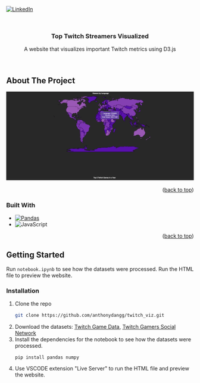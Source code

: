 <!-- Improved compatibility of back to top link: See: https://github.com/othneildrew/Best-README-Template/pull/73 -->
<a name="readme-top"></a>
<!--
*** Thanks for checking out the Best-README-Template. If you have a suggestion
*** that would make this better, please fork the repo and create a pull request
*** or simply open an issue with the tag "enhancement".
*** Don't forget to give the project a star!
*** Thanks again! Now go create something AMAZING! :D
-->



<!-- PROJECT SHIELDS -->
<!--
*** I'm using markdown "reference style" links for readability.
*** Reference links are enclosed in brackets [ ] instead of parentheses ( ).
*** See the bottom of this document for the declaration of the reference variables
*** for contributors-url, forks-url, etc. This is an optional, concise syntax you may use.
*** https://www.markdownguide.org/basic-syntax/#reference-style-links
-->

[![LinkedIn][linkedin-shield]][linkedin-url]



<br />
<div align="center">
  <a href="https://github.com/anthonydangg/twitch_viz">
  </a>

<h3 align="center">Top  Twitch Streamers Visualized</h3>

  <p align="center">
    A website that visualizes important Twitch metrics using D3.js
    <br />
    <br />
    <br />
  </p>
</div>

<!-- ABOUT THE PROJECT -->
## About The Project

[![Product Name Screen Shot][product-screenshot]](https://example.com)

<p align="right">(<a href="#readme-top">back to top</a>)</p>



### Built With

* [![Pandas](https://img.shields.io/badge/pandas-%23150458.svg?style=for-the-badge&logo=pandas&logoColor=white)](https://pandas.pydata.org/)
* ![JavaScript](https://img.shields.io/badge/javascript-%23323330.svg?style=for-the-badge&logo=javascript&logoColor=%23F7DF1E)

<p align="right">(<a href="#readme-top">back to top</a>)</p>



<!-- GETTING STARTED -->
## Getting Started

Run `notebook.ipynb` to see how the datasets were processed. Run the HTML file
to preview the website.

### Installation

1. Clone the repo
   ```sh
   git clone https://github.com/anthonydangg/twitch_viz.git
   ```
2. Download the datasets: [Twitch Game Data](https://www.kaggle.com/datasets/rankirsh/evolution-of-top-games-on-twitch?select=Twitch_game_data.csv), [Twitch Gamers Social Network](https://snap.stanford.edu/data/twitch_gamers.html)
3. Install the dependencies for the notebook to see how the datasets were processed.
    ```
    pip install pandas numpy
    ```
4. Use VSCODE extension "Live Server" to run the HTML file and preview the website.





<!-- MARKDOWN LINKS & IMAGES -->
<!-- https://www.markdownguide.org/basic-syntax/#reference-style-links -->
[contributors-shield]: https://img.shields.io/github/contributors/anthonydangg/twitch_viz.svg?style=for-the-badge
[contributors-url]: https://github.com/anthonydangg/twitch_viz/graphs/contributors
[forks-shield]: https://img.shields.io/github/forks/anthonydangg/twitch_viz.svg?style=for-the-badge
[forks-url]: https://github.com/anthonydangg/twitch_viz/network/members
[stars-shield]: https://img.shields.io/github/stars/anthonydangg/twitch_viz.svg?style=for-the-badge
[stars-url]: https://github.com/anthonydangg/twitch_viz/stargazers
[issues-shield]: https://img.shields.io/github/issues/anthonydangg/twitch_viz.svg?style=for-the-badge
[issues-url]: https://github.com/anthonydangg/twitch_viz/issues
[license-shield]: https://img.shields.io/github/license/anthonydangg/twitch_viz.svg?style=for-the-badge
[license-url]: https://github.com/anthonydangg/twitch_viz/blob/master/LICENSE.txt
[linkedin-shield]: https://img.shields.io/badge/-LinkedIn-black.svg?style=for-the-badge&logo=linkedin&colorB=555
[linkedin-url]: https://www.linkedin.com/in/anthony-dangg/
[product-screenshot]: demo.gif
[Next.js]: https://img.shields.io/badge/next.js-000000?style=for-the-badge&logo=nextdotjs&logoColor=white
[Next-url]: https://nextjs.org/
[React.js]: https://img.shields.io/badge/React-20232A?style=for-the-badge&logo=react&logoColor=61DAFB
[React-url]: https://reactjs.org/
[Vue.js]: https://img.shields.io/badge/Vue.js-35495E?style=for-the-badge&logo=vuedotjs&logoColor=4FC08D
[Vue-url]: https://vuejs.org/
[Angular.io]: https://img.shields.io/badge/Angular-DD0031?style=for-the-badge&logo=angular&logoColor=white
[Angular-url]: https://angular.io/
[Svelte.dev]: https://img.shields.io/badge/Svelte-4A4A55?style=for-the-badge&logo=svelte&logoColor=FF3E00
[Svelte-url]: https://svelte.dev/
[Laravel.com]: https://img.shields.io/badge/Laravel-FF2D20?style=for-the-badge&logo=laravel&logoColor=white
[Laravel-url]: https://laravel.com
[Bootstrap.com]: https://img.shields.io/badge/Bootstrap-563D7C?style=for-the-badge&logo=bootstrap&logoColor=white
[Bootstrap-url]: https://getbootstrap.com
[JQuery.com]: https://img.shields.io/badge/jQuery-0769AD?style=for-the-badge&logo=jquery&logoColor=white
[JQuery-url]: https://jquery.com 
